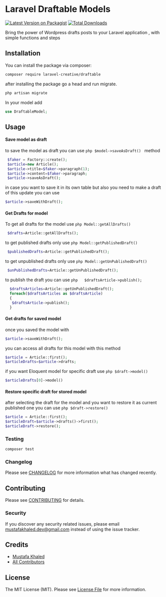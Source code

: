 # Laravel Draftable Models

[![Latest Version on Packagist](https://img.shields.io/packagist/v/laravel-creative/draftable.svg?style=flat-square)](https://packagist.org/packages/laravel-creative/draftable)
[![Total Downloads](https://img.shields.io/packagist/dt/laravel-creative/draftable.svg?style=flat-square)](https://packagist.org/packages/laravel-creative/draftable)

Bring the power of Wordpress drafts posts to your Laravel application , with simple functions and steps 
## Installation

You can install the package via composer:

```bash
composer require laravel-creative/draftable
```

after installing the package go a head and run migrate.
``` php
php artisan migrate
```
In your model add
```php
use DraftableModel;
```


## Usage
#### Save model as draft
to save the model as draft you can use ```php $model->saveAsDraft() ``` method
``` php
 $faker = Factory::create();
 $article=new Article();
 $article->title=$faker->paragraph(1);
 $article->content=$faker->paragraph;
 $article->saveAsDraft();
```
in case you want to save it in its own table but also you need to make a draft of this update you can use
```php
$article->saveWithDraft();
```
#### Get Drafts for model
To get all drafts for the model use ```php Model::getAllDrafts() ```
```php
 $drafts=Article::getAllDrafts();
```

to get published drafts only use ```php Model::getPublishedDraft() ```
```php
 $publishedDrafts=Article::getPublishedDraft();
```


to get unpublished drafts only use ```php Model::getUnPublishedDraft() ```
```php
 $unPublishedDrafts=Article::getUnPublishedDraft();
```

to publish the draft you can use ```php   $draftsArticle->publish(); ```
```php 
  $draftsArticles=Article::getUnPublishedDraft();
  foreach($draftsArticles as $draftsArticle)
  {
   $draftsArticle->publish();
  }
```
#### Get drafts for saved model
once you saved the model with 
```php
$article->saveWithDraft();
```
you can access all drafts for this model with this method
```php
$article = Article::first();
$articleDrafts=$article->drafts;
```

if you want Eloquent model for specific draft use ```php $draft->model() ```
```php
$articleDrafts[0]->model()
```
#### Restore specific draft for stored model

after selecting the draft for the model and you want to restore it as current published one
you can use ```php $draft->restore() ```
```php
$article = Article::first();
$articleDraft=$article->drafts()->first();
$articleDraft->restore();
```

### Testing

``` bash
composer test
```

### Changelog

Please see [CHANGELOG](CHANGELOG.md) for more information what has changed recently.

## Contributing

Please see [CONTRIBUTING](CONTRIBUTING.md) for details.

### Security

If you discover any security related issues, please email mustafakhaled.dev@gmail.com instead of using the issue tracker.

## Credits

- [Mustafa Khaled](https://github.com/mustafakhaleddev)
- [All Contributors](../../contributors)

## License

The MIT License (MIT). Please see [License File](LICENSE.md) for more information.

